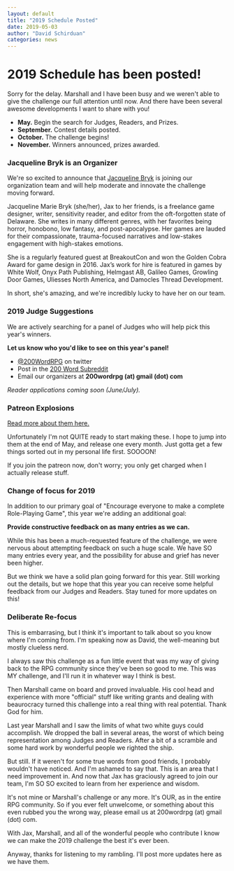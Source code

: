 ```yaml
---
layout: default
title: "2019 Schedule Posted"
date: 2019-05-03
author: "David Schirduan"
categories: news
---
```


# 2019 Schedule has been posted!

Sorry for the delay. Marshall and I have been busy and we weren't able to give the challenge our full attention until now. And there have been several awesome developments I want to share with you!

- **May.** Begin the search for Judges, Readers, and Prizes. 
- **September.** Contest details posted.
- **October.** The challenge begins!
- **November.** Winners announced, prizes awarded.

### Jacqueline Bryk is an Organizer

We're so excited to announce that [Jacqueline Bryk](https://www.jacquelinebryk.design/) is joining our organization team and will help moderate and innovate the challenge moving forward.

Jacqueline Marie Bryk (she/her), Jax to her friends, is a freelance game designer, writer, sensitivity reader, and editor from the oft-forgotten state of Delaware. She writes in many different genres, with her favorites being horror, honobono, low fantasy, and post-apocalypse. Her games are lauded for their compassionate, trauma-focused narratives and low-stakes engagement with high-stakes emotions.

She is a regularly featured guest at BreakoutCon and won the Golden Cobra Award for game design in 2016. Jax’s work for hire is featured in games by White Wolf, Onyx Path Publishing, Helmgast AB, Galileo Games, Growling Door Games, Uliesses North America, and Damocles Thread Development.

In short, she's amazing, and we're incredibly lucky to have her on our team.

### 2019 Judge Suggestions

We are actively searching for a panel of Judges who will help pick this year's winners. 

**Let us know who you'd like to see on this year's panel!**

 - [@200WordRPG](https://twitter.com/200WordRPG) on twitter
 - Post in the [200 Word Subreddit](https://www.reddit.com/r/200wordrpg)
 - Email our organizers at **200wordrpg (at) gmail (dot) com**

_Reader applications coming soon (June/July)._

### Patreon Explosions

[Read more about them here.]({{site.baseurl}}/patreon)

Unfortunately I'm not QUITE ready to start making these. I hope to jump into them at the end of May, and release one every month. Just gotta get a few things sorted out in my personal life first. SOOOON!

If you join the patreon now, don't worry; you only get charged when I actually release stuff. 

### Change of focus for 2019

In addition to our primary goal of "Encourage everyone to make a complete Role-Playing Game", this year we're adding an additional goal:

**Provide constructive feedback on as many entries as we can.** 

While this has been a much-requested feature of the challenge, we were nervous about attempting feedback on such a huge scale. We have SO many entries every year, and the possibility for abuse and grief has never been higher.

But we think we have a solid plan going forward for this year. Still working out the details, but we hope that this year you can receive some helpful feedback from our Judges and Readers. Stay tuned for more updates on this!

### Deliberate Re-focus

This is embarrasing, but I think it's important to talk about so you know where I'm coming from. I'm speaking now as David, the well-meaning but mostly clueless nerd.

I always saw this challenge as a fun little event that was my way of giving back to the RPG community since they've been so good to me. This was MY challenge, and I'll run it in whatever way I think is best. 

Then Marshall came on board and proved invaluable. His cool head and experience with more "official" stuff like writing grants and dealing with beaurocracy turned this challenge into a real thing with real potential. Thank God for him.

Last year Marshall and I saw the limits of what two white guys could accomplish. We dropped the ball in several areas, the worst of which being representation among Judges and Readers. After a bit of a scramble and some hard work by wonderful people we righted the ship.

But still. If it weren't for some true words from good friends, I probably wouldn't have noticed. And I'm ashamed to say that. This is an area that I need improvement in. And now that Jax has graciously agreed to join our team, I'm SO SO excited to learn from her experience and wisdom.

It's not mine or Marshall's challenge or any more. It's OUR, as in the entire RPG community. So if you ever felt unwelcome, or something about this even rubbed you the wrong way, please email us at 200wordrpg (at) gmail (dot) com. 

With Jax, Marshall, and all of the wonderful people who contribute I know we can make the 2019 challenge the best it's ever been. 

Anyway, thanks for listening to my rambling. I'll post more updates here as we have them.
